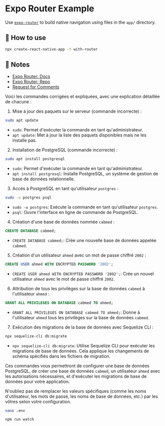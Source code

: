 # Expo Router Example

Use [`expo-router`](https://expo.github.io/router) to build native navigation using files in the `app/` directory.

## 🚀 How to use

```sh
npx create-react-native-app -t with-router
```

## 📝 Notes

- [Expo Router: Docs](https://expo.github.io/router)
- [Expo Router: Repo](https://github.com/expo/router)
- [Request for Comments](https://github.com/expo/router/discussions/1)
 
Voici les commandes corrigées et expliquées, avec une explication détaillée de chacune :

1. Mise à jour des paquets sur le serveur (commande incorrecte) :
```bash
sudo apt update
```
- `sudo`: Permet d'exécuter la commande en tant qu'administrateur.
- `apt update`: Met à jour la liste des paquets disponibles mais ne les installe pas.

2. Installation de PostgreSQL (commande incorrecte) :
```bash
sudo apt install postgresql
```
- `sudo`: Permet d'exécuter la commande en tant qu'administrateur.
- `apt install postgresql`: Installe PostgreSQL, un système de gestion de base de données relationnelle.

3. Accès à PostgreSQL en tant qu'utilisateur `postgres` :
```bash
sudo -u postgres psql
```
- `sudo -u postgres`: Exécute la commande en tant qu'utilisateur `postgres`.
- `psql`: Ouvre l'interface en ligne de commande de PostgreSQL.

4. Création d'une base de données nommée `cabmed` :
```sql
CREATE DATABASE cabmed;
```
- `CREATE DATABASE cabmed;`: Crée une nouvelle base de données appelée `cabmed`.

5. Création d'un utilisateur `ahmed` avec un mot de passe chiffré `2002` :
```sql
CREATE USER ahmed WITH ENCRYPTED PASSWORD '2002';
```
- `CREATE USER ahmed WITH ENCRYPTED PASSWORD '2002';`: Crée un nouvel utilisateur `ahmed` avec le mot de passe chiffré `2002`.

6. Attribution de tous les privilèges sur la base de données `cabmed` à l'utilisateur `ahmed` :
```sql
GRANT ALL PRIVILEGES ON DATABASE cabmed TO ahmed;
```
- `GRANT ALL PRIVILEGES ON DATABASE cabmed TO ahmed;`: Donne à l'utilisateur `ahmed` tous les privilèges sur la base de données `cabmed`.

7. Exécution des migrations de la base de données avec Sequelize CLI :
```bash
npx sequelize-cli db:migrate
```
- `npx sequelize-cli db:migrate`: Utilise Sequelize CLI pour exécuter les migrations de base de données. Cela applique les changements de schéma spécifiés dans les fichiers de migration.

Ces commandes vous permettront de configurer une base de données PostgreSQL, de créer une base de données `cabmed`, un utilisateur `ahmed` avec les autorisations nécessaires, et d'exécuter les migrations de base de données pour votre application.

N'oubliez pas de remplacer les valeurs spécifiques (comme les noms d'utilisateur, les mots de passe, les noms de base de données, etc.) par les vôtres selon votre configuration.


```bash
nano .env
```



```bash
npm run watch
```

